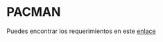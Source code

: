 # PACMAN
Puedes encontrar los requerimientos en este [enlace](https://docs.google.com/document/d/1_XBy03rwCKPjBHE3nKYhoAizoNMn51ew8v8dtB9NTGU/edit?usp=sharing)
